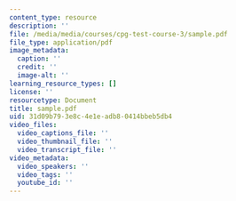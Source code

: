 ```yaml
---
content_type: resource
description: ''
file: /media/media/courses/cpg-test-course-3/sample.pdf
file_type: application/pdf
image_metadata:
  caption: ''
  credit: ''
  image-alt: ''
learning_resource_types: []
license: ''
resourcetype: Document
title: sample.pdf
uid: 31d09b79-3e8c-4e1e-adb8-0414bbeb5db4
video_files:
  video_captions_file: ''
  video_thumbnail_file: ''
  video_transcript_file: ''
video_metadata:
  video_speakers: ''
  video_tags: ''
  youtube_id: ''
---
```

